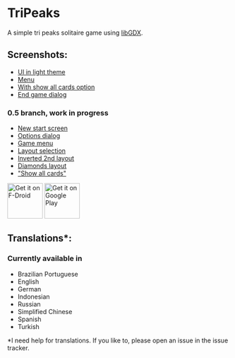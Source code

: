 # TriPeaks

A simple tri peaks solitaire game using [libGDX](https://libgdx.com/).

## Screenshots:

* [UI in light theme](fastlane/metadata/android/en-US/images/phoneScreenshots/1.png)
* [Menu](fastlane/metadata/android/en-US/images/phoneScreenshots/2.png)
* [With show all cards option](fastlane/metadata/android/en-US/images/phoneScreenshots/3.png)
* [End game dialog](fastlane/metadata/android/en-US/images/phoneScreenshots/4.png)

### 0.5 branch, work in progress

* [New start screen](screenshots/b_0_5_start_screen.png)
* [Options dialog](screenshots/b_0_5_options_dialog.png)
* [Game menu](screenshots/b_0_5_menu.png)
* [Layout selection](screenshots/b_0_5_layouts.png)
* [Inverted 2nd layout](screenshots/b_0_5_inverted_2nd_layout.png)
* [Diamonds layout](screenshots/b_0_5_diamonds_layout.png)
* ["Show all cards"](screenshots/b_0_5_all_cards.png)

[<img src="https://fdroid.gitlab.io/artwork/badge/get-it-on.png" alt="Get it on F-Droid" height="80">](https://f-droid.org/packages/ogz.tripeaks)
[<img src="https://play.google.com/intl/en_us/badges/static/images/badges/en_badge_web_generic.png" alt="Get it on Google Play" height="80">](https://play.google.com/store/apps/details?id=ogz.tripeaks&pcampaignid=pcampaignidMKT-Other-global-all-co-prtnr-py-PartBadge-Mar2515-1)

## Translations*:

### Currently available in
* Brazilian Portuguese
* English
* German
* Indonesian
* Russian
* Simplified Chinese
* Spanish
* Turkish

*I need help for translations. If you like to, please open an issue in the issue tracker.
